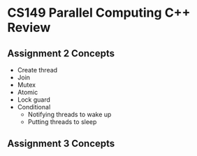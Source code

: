 # CS149 Parallel Computing C++ Review

## Assignment 2 Concepts
- Create thread
- Join
- Mutex
- Atomic
- Lock guard
- Conditional
    - Notifying threads to wake up
    - Putting threads to sleep

## Assignment 3 Concepts
